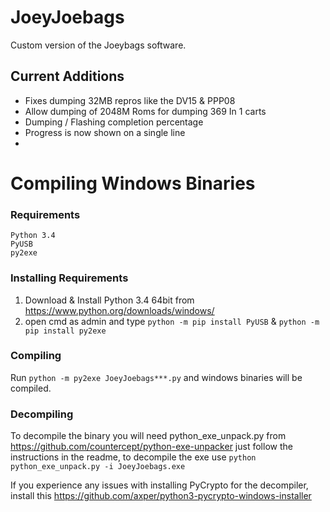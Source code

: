 # JoeyJoebags
Custom version of the Joeybags software.


## Current Additions
- Fixes dumping 32MB repros like the DV15 & PPP08
- Allow dumping of 2048M Roms for dumping 369 In 1 carts
- Dumping / Flashing completion percentage
- Progress is now shown on a single line
- 


# Compiling Windows Binaries
### Requirements
```
Python 3.4
PyUSB
py2exe
```

### Installing Requirements
1. Download & Install Python 3.4 64bit from https://www.python.org/downloads/windows/
2. open cmd as admin and type ```python -m pip install PyUSB``` & ```python -m pip install py2exe```

### Compiling
Run ```python -m py2exe JoeyJoebags***.py``` and windows binaries will be compiled.


### Decompiling
To decompile the binary you will need python_exe_unpack.py from https://github.com/countercept/python-exe-unpacker just follow the instructions in the readme, to decompile the exe use ```python python_exe_unpack.py -i JoeyJoebags.exe```

If you experience any issues with installing PyCrypto for the decompiler, install this https://github.com/axper/python3-pycrypto-windows-installer
